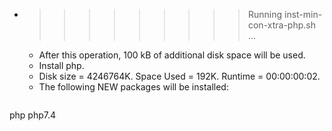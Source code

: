 * >>>>>>>>> Running inst-min-con-xtra-php.sh ...
  * After this operation, 100 kB of additional disk space will be used.
  * Install php.
  * Disk size = 4246764K. Space Used = 192K. Runtime = 00:00:00:02.
  * The following NEW packages will be installed:
  ```bash
php php7.4
  ```
